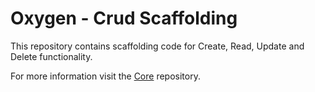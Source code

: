 # Oxygen - Crud Scaffolding

This repository contains scaffolding code for Create, Read, Update and Delete functionality.

For more information visit the [Core](https://github.com/oxygen-cms/core) repository.